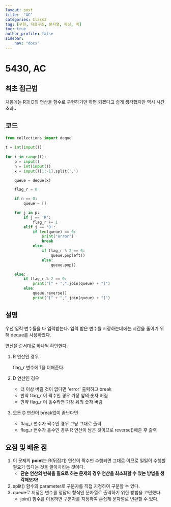 ```yaml
---
layout: post
title:  "AC"
categories: Class3
tag: [구현, 자료구조, 문자열, 파싱, 덱]
toc: true
author_profile: false
sidebar: 
    nav: "docs"
---
```


# 5430, AC

## 최초 접근법

처음에는 R과 D의 연산을 함수로 구현하기만 하면 되겠다고 쉽게 생각했지만 역시 시간초과..

## 코드

```python
from collections import deque
 
t = int(input())
 
for i in range(t):
    p = input()
    n = int(input())
    x = input()[1:-1].split(',')

    queue = deque(x)

    flag_r = 0

    if n == 0:
        queue = []

    for j in p:
        if j == 'R':
            flag_r += 1
        elif j == 'D':
            if len(queue) == 0:
                print("error")
                break
            else:
                if flag_r % 2 == 0:
                    queue.popleft()
                else:
                    queue.pop()

    else:
        if flag_r % 2 == 0:
            print("[" + ",".join(queue) + "]")
        else:
            queue.reverse()
            print("[" + ",".join(queue) + "]")
```

## 설명

우선 입력 변수들을 다 입력받는다. 입력 받은 변수를 저장하는데에는 시간을 줄이기 위해 deque를 사용하였다. 

연산을 순서대로 하나씩 확인한다.

1) R 연산인 경우

   flag_r 변수에 1을 더해준다.

2) D 연산인 경우

   - 더 이상 버릴 것이 없다면 'error' 출력하고 break
   - 만약 flag_r 이 짝수인 경우 가장 앞의 숫자 버림
   - 만약 flag_r 이 홀수라면 가장 뒤의 숫자 버림

3) 모든 D 연산이 break없이 끝난다면

   - flag_r 변수가 짝수인 경우 그냥 그대로 출력
   - flag_r 변수가 홀수인 경우 R 연산이 남은 것이므로 reverse()해준 후 출력

## 요점 및 배운 점

1. 이 문제의 **point**는 R(뒤집기) 연산이 짝수번 수행되면 그대로 이므로 일일이 수행할 필요가 없다는 것을 알아차리는 것이다. 
   - **단순 연산의 반복을 필요로 하는 문제의 경우 연산을 최소화할 수 있는 방법을 생각해보자!**
2. split() 함수의 parameter로 구분자를 직접 지정하여 구분할 수 있다.
3. queue로 저장된 변수를 정답의 형식인 문자열로 출력하기 위한 방법을 고민했다. 
   - join() 함수를 이용하면 구분자를 지정하여 손쉽게 문자열로 변환할 수 있다. 
